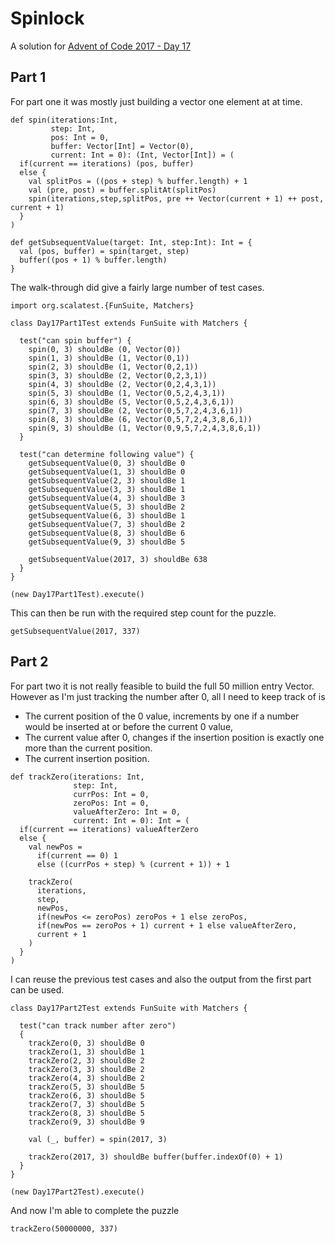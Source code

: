# Spinlock

A solution for [Advent of Code 2017 - Day 17](http://adventofcode.com/2017/day/17)

## Part 1

For part one it was mostly just building a vector one element at at time. 

```tut:book
def spin(iterations:Int,
         step: Int,
         pos: Int = 0,
         buffer: Vector[Int] = Vector(0),
         current: Int = 0): (Int, Vector[Int]) = (
  if(current == iterations) (pos, buffer)
  else {
    val splitPos = ((pos + step) % buffer.length) + 1
    val (pre, post) = buffer.splitAt(splitPos)
    spin(iterations,step,splitPos, pre ++ Vector(current + 1) ++ post, current + 1)
  }
)
  
def getSubsequentValue(target: Int, step:Int): Int = {
  val (pos, buffer) = spin(target, step)
  buffer((pos + 1) % buffer.length)
}
```

The walk-through did give a fairly large number of test cases.

```tut:book
import org.scalatest.{FunSuite, Matchers}

class Day17Part1Test extends FunSuite with Matchers {

  test("can spin buffer") {
    spin(0, 3) shouldBe (0, Vector(0))
    spin(1, 3) shouldBe (1, Vector(0,1))
    spin(2, 3) shouldBe (1, Vector(0,2,1))
    spin(3, 3) shouldBe (2, Vector(0,2,3,1))
    spin(4, 3) shouldBe (2, Vector(0,2,4,3,1))
    spin(5, 3) shouldBe (1, Vector(0,5,2,4,3,1))
    spin(6, 3) shouldBe (5, Vector(0,5,2,4,3,6,1))
    spin(7, 3) shouldBe (2, Vector(0,5,7,2,4,3,6,1))
    spin(8, 3) shouldBe (6, Vector(0,5,7,2,4,3,8,6,1))
    spin(9, 3) shouldBe (1, Vector(0,9,5,7,2,4,3,8,6,1))
  }
  
  test("can determine following value") {
    getSubsequentValue(0, 3) shouldBe 0
    getSubsequentValue(1, 3) shouldBe 0
    getSubsequentValue(2, 3) shouldBe 1
    getSubsequentValue(3, 3) shouldBe 1
    getSubsequentValue(4, 3) shouldBe 3
    getSubsequentValue(5, 3) shouldBe 2
    getSubsequentValue(6, 3) shouldBe 1
    getSubsequentValue(7, 3) shouldBe 2
    getSubsequentValue(8, 3) shouldBe 6
    getSubsequentValue(9, 3) shouldBe 5

    getSubsequentValue(2017, 3) shouldBe 638
  }
}

(new Day17Part1Test).execute()
```

This can then be run with the required step count for the puzzle.

```tut:book
getSubsequentValue(2017, 337)
```

## Part 2

For part two it is not really feasible to build the full 50 million entry Vector.
However as I'm just tracking the number after 0, all I need to keep track of is
* The current position of the 0 value, increments by one if a number would be 
  inserted at or before the current 0 value,
* The current value after 0, changes if the insertion position is exactly one 
  more than the current position.
* The current insertion position.

```tut:book
def trackZero(iterations: Int,
              step: Int,
              currPos: Int = 0,
              zeroPos: Int = 0,
              valueAfterZero: Int = 0,
              current: Int = 0): Int = (
  if(current == iterations) valueAfterZero
  else {
    val newPos = 
      if(current == 0) 1 
      else ((currPos + step) % (current + 1)) + 1
    
    trackZero(
      iterations,
      step,
      newPos,
      if(newPos <= zeroPos) zeroPos + 1 else zeroPos,
      if(newPos == zeroPos + 1) current + 1 else valueAfterZero,
      current + 1
    )
  }
)
```

I can reuse the previous test cases and also the output from the first part
can be used.

```tut:book
class Day17Part2Test extends FunSuite with Matchers {

  test("can track number after zero")
  {
    trackZero(0, 3) shouldBe 0
    trackZero(1, 3) shouldBe 1
    trackZero(2, 3) shouldBe 2
    trackZero(3, 3) shouldBe 2
    trackZero(4, 3) shouldBe 2
    trackZero(5, 3) shouldBe 5
    trackZero(6, 3) shouldBe 5
    trackZero(7, 3) shouldBe 5
    trackZero(8, 3) shouldBe 5
    trackZero(9, 3) shouldBe 9

    val (_, buffer) = spin(2017, 3)

    trackZero(2017, 3) shouldBe buffer(buffer.indexOf(0) + 1)
  }
}

(new Day17Part2Test).execute()
```
And now I'm able to complete the puzzle

```tut:book
trackZero(50000000, 337)
```

